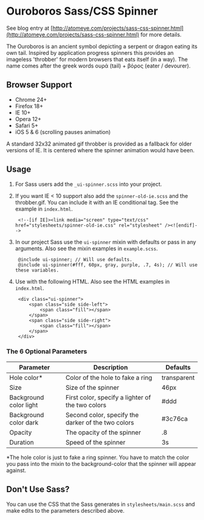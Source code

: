 # Ouroboros Sass/CSS Spinner

See blog entry at [http://atomeye.com/projects/sass-css-spinner.html](http://atomeye.com/projects/sass-css-spinner.html) for more details.

The Ouroboros is an ancient symbol depicting a serpent or dragon eating its own tail. Inspired by application progress spinners this provides an imageless 'throbber' for modern browsers that eats itself (in a way).
The name comes after the greek words ουρά (tail) + βόρος (eater / devourer).

## Browser Support

- Chrome 24+
- Firefox 18+
- IE 10+
- Opera 12+
- Safari 5+
- iOS 5 &amp; 6 (scrolling pauses animation)

A standard 32x32 animated gif throbber is provided as a fallback for older versions of IE. It is centered where the spinner animation would have been.

## Usage

1. For Sass users add the `_ui-spinner.scss` into your project.
2. If you want IE < 10 support also add the `spinner-old-ie.scss` and the throbber.gif. You can include it with an IE conditional tag. See the example in `index.html`.

        <!--[if IE]><link media="screen" type="text/css" href="stylesheets/spinner-old-ie.css" rel="stylesheet" /><![endif]-->

3. In our project Sass use the `ui-spinner` mixin with defaults or pass in any arguments. Also see the mixin examples in `example.scss`.

        @include ui-spinner; // Will use defaults.
        @include ui-spinner(#fff, 60px, gray, purple, .7, 4s); // Will use these variables.

4. Use with the following HTML. Also see the HTML examples in `index.html`.

        <div class="ui-spinner">
            <span class="side side-left">
                <span class="fill"></span>
            </span>
            <span class="side side-right">
                <span class="fill"></span>
            </span>
        </div>



### The 6 Optional Parameters

| Parameter      | Description           | Defaults |
| ------------- |-------------| ----- |
| Hole color*      | Color of the hole to fake a ring | transparent |
| Size      | Size of the spinner      |   46px |
| Background color light | First color, specify a lighter of the two colors      |    #ddd |
| Background color dark | Second color, specify the darker of the two colors      |    #3c76ca |
| Opacity | The opacity of the spinner      |    .8 |
| Duration | Speed of the spinner     |   3s |

*The hole color is just to fake a ring spinner. You have to match the color you pass into the mixin to the background-color that the spinner will appear against.


## Don't Use Sass?

You can use the CSS that the Sass generates in `stylesheets/main.scss` and make edits to the parameters described above.
